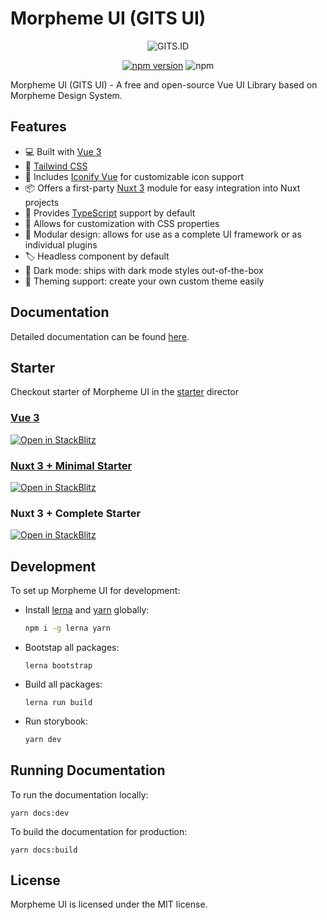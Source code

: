 # Morpheme UI (GITS UI)

<div align="center">

![GITS.ID](https://gits.id/wp-content/uploads/2022/06/Logo-Main-1.png)

[![npm version](https://badge.fury.io/js/@gits-id%2Fui.svg)](https://badge.fury.io/js/@gits-id%2Fui)
![npm](https://img.shields.io/npm/dm/@gits-id/ui)

</div>

Morpheme UI (GITS UI) - A free and open-source Vue UI Library based on Morpheme Design System.

## Features

- 💻 Built with [Vue 3](https://vuejs.org/)
- 🎨 [Tailwind CSS](https://tailwindcss.com/)
- 💎 Includes [Iconify Vue](https://icones.js.org/) for customizable icon support
- 📦 Offers a first-party [Nuxt 3](https://nuxt.com/) module for easy integration into Nuxt projects
- 🚀 Provides [TypeScript](https://www.typescriptlang.org/) support by default
- 🎨 Allows for customization with CSS properties
- 🔌 Modular design: allows for use as a complete UI framework or as individual plugins
- 🏷 Headless component by default
- 🎨 Dark mode: ships with dark mode styles out-of-the-box
- 🌈 Theming support: create your own custom theme easily

## Documentation

Detailed documentation can be found [here](https://gitsindonesia.github.io/ui-component/).

## Starter

Checkout starter of Morpheme UI in the [starter](/starter/) director

### [Vue 3](/starter/vue/)

[![Open in StackBlitz](https://developer.stackblitz.com/img/open_in_stackblitz.svg)](https://stackblitz.com/github/gitsindonesia/ui-component/tree/main/starter/vue)

### [Nuxt 3 + Minimal Starter](/starter/nuxt-minimal/)

[![Open in StackBlitz](https://developer.stackblitz.com/img/open_in_stackblitz.svg)](https://stackblitz.com/github/gitsindonesia/ui-component/tree/main/starter/nuxt-minimal)

### Nuxt 3 + Complete Starter

[![Open in StackBlitz](https://developer.stackblitz.com/img/open_in_stackblitz.svg)](https://stackblitz.com/github/gitsindonesia/nuxt-starter)

## Development

To set up Morpheme UI for development:

- Install [lerna](https://lerna.js.org/) and [yarn](https://yarnpkg.com/) globally:
  ```bash
  npm i -g lerna yarn
  ```
- Bootstap all packages:
  ```
  lerna bootstrap
  ```
- Build all packages:
  ```
  lerna run build
  ```
- Run storybook:

  ```bash
  yarn dev
  ```

## Running Documentation

To run the documentation locally:

```
yarn docs:dev
```

To build the documentation for production:

```
yarn docs:build
```

## License

Morpheme UI is licensed under the MIT license.
